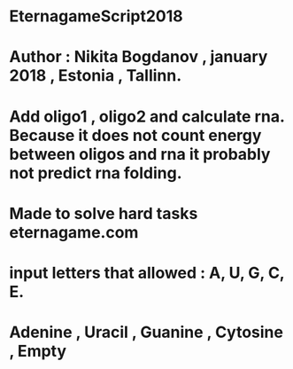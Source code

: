 # EternagameScript2018
# Author : Nikita Bogdanov , january 2018 ,  Estonia , Tallinn.
#
# Add oligo1 , oligo2 and calculate rna. Because it does not count energy between oligos and rna it probably not predict rna folding.
# Made to solve hard tasks eternagame.com

# input letters that allowed : A, U, G, C, E.
# Adenine , Uracil , Guanine , Cytosine , Empty  
